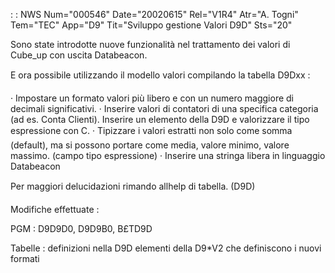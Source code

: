  :  : NWS Num="000546" Date="20020615" Rel="V1R4" Atr="A. Togni" Tem="TEC" App="D9" Tit="Sviluppo gestione Valori D9D" Sts="20"

Sono state introdotte nuove funzionalità nel trattamento dei valori di Cube_up con uscita Databeacon.

E ora possibile utilizzando il modello valori compilando la tabella D9Dxx : 

·  Impostare un formato valori più libero e con un numero maggiore di decimali significativi.
·  Inserire valori di contatori di una specifica categoria (ad es. Conta Clienti). Inserire un elemento della D9D e valorizzare il tipo espressione con C.
·  Tipizzare i valori estratti non solo come somma (default), ma si possono portare come media, valore minimo, valore massimo. (campo tipo espressione)
·  Inserire una stringa libera in linguaggio Databeacon

Per maggiori delucidazioni rimando allhelp di tabella. (D9D)

Modifiche effettuate : 

PGM :        D9D9D0, D9D9B0, B£TD9D

Tabelle : 
definizioni nella D9D
elementi della D9\*V2 che definiscono i nuovi formati


